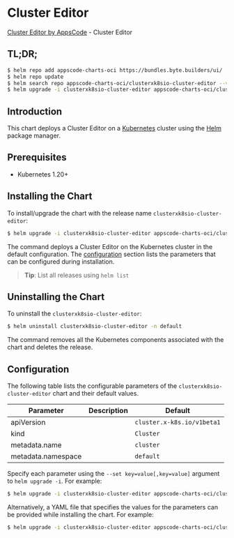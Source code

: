 # Cluster Editor

[Cluster Editor by AppsCode](https://appscode.com) - Cluster Editor

## TL;DR;

```bash
$ helm repo add appscode-charts-oci https://bundles.byte.builders/ui/
$ helm repo update
$ helm search repo appscode-charts-oci/clusterxk8sio-cluster-editor --version=v0.8.0
$ helm upgrade -i clusterxk8sio-cluster-editor appscode-charts-oci/clusterxk8sio-cluster-editor -n default --create-namespace --version=v0.8.0
```

## Introduction

This chart deploys a Cluster Editor on a [Kubernetes](http://kubernetes.io) cluster using the [Helm](https://helm.sh) package manager.

## Prerequisites

- Kubernetes 1.20+

## Installing the Chart

To install/upgrade the chart with the release name `clusterxk8sio-cluster-editor`:

```bash
$ helm upgrade -i clusterxk8sio-cluster-editor appscode-charts-oci/clusterxk8sio-cluster-editor -n default --create-namespace --version=v0.8.0
```

The command deploys a Cluster Editor on the Kubernetes cluster in the default configuration. The [configuration](#configuration) section lists the parameters that can be configured during installation.

> **Tip**: List all releases using `helm list`

## Uninstalling the Chart

To uninstall the `clusterxk8sio-cluster-editor`:

```bash
$ helm uninstall clusterxk8sio-cluster-editor -n default
```

The command removes all the Kubernetes components associated with the chart and deletes the release.

## Configuration

The following table lists the configurable parameters of the `clusterxk8sio-cluster-editor` chart and their default values.

|     Parameter      | Description |                Default                |
|--------------------|-------------|---------------------------------------|
| apiVersion         |             | <code>cluster.x-k8s.io/v1beta1</code> |
| kind               |             | <code>Cluster</code>                  |
| metadata.name      |             | <code>cluster</code>                  |
| metadata.namespace |             | <code>default</code>                  |


Specify each parameter using the `--set key=value[,key=value]` argument to `helm upgrade -i`. For example:

```bash
$ helm upgrade -i clusterxk8sio-cluster-editor appscode-charts-oci/clusterxk8sio-cluster-editor -n default --create-namespace --version=v0.8.0 --set apiVersion=cluster.x-k8s.io/v1beta1
```

Alternatively, a YAML file that specifies the values for the parameters can be provided while
installing the chart. For example:

```bash
$ helm upgrade -i clusterxk8sio-cluster-editor appscode-charts-oci/clusterxk8sio-cluster-editor -n default --create-namespace --version=v0.8.0 --values values.yaml
```
